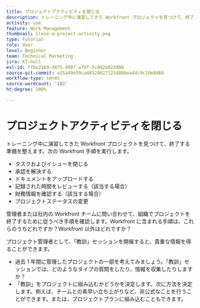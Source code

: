 ```yaml
---
title: プロジェクトアクティビティを閉じる
description: トレーニング中に演習してきた Workfront プロジェクトを見つけて、終了する準備を整えます。
activity: use
feature: Work Management
thumbnail: close-a-project-activity.png
type: Tutorial
role: User
level: Beginner
team: Technical Marketing
jira: KT-null
exl-id: ffbe2169-d475-4907-a78f-5c092b923900
source-git-commit: a25a49e59ca483246271214886ea4dc9c10e8d66
workflow-type: tm+mt
source-wordcount: '182'
ht-degree: 100%

---
```


# プロジェクトアクティビティを閉じる

トレーニング中に演習してきた Workfront プロジェクトを見つけて、終了する準備を整えます。次の Workfront 手順を実行します。

* タスクおよびイシューを閉じる
* 承認を解決する
* ドキュメントをアップロードする
* 記録された時間をレビューする（該当する場合）
* 財務情報を確認する（該当する場合）
* プロジェクトステータスの変更

管理者または社内の Workfront チームに問い合わせて、組織でプロジェクトを終了するために従うべき手順を確認します。Workfront に含まれる手順は、これらのうちどれですか？Workfront 以外はどれですか？

プロジェクト管理者として、「教訓」セッションを開催すると、貴重な情報を得ることができます。

* 過去 1 年間に管理したプロジェクトの一部を考えてみましょう。「教訓」セッションでは、どのようなタイプの質問をしたり、情報を収集したりしますか？
*  「教訓」をプロジェクトに組み込むかどうかを決定します。次に方法を決定します。例えば、チームとの素早い立ち上がりなど、非公式なことを行うことができます。または、プロジェクトプランに組み込むこともできます。
